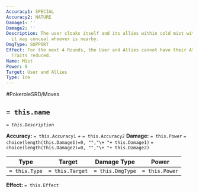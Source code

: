 ```yaml
---
Accuracy1: SPECIAL
Accuracy2: NATURE
Damage1: ''
Damage2: ''
Description: The user cloaks itself and its allies within cold mist with mystic properties,
  it may conceal whoever is nearby.
DmgType: SUPPORT
Effect: For the next 4 Rounds, the User and Allies cannot have their Attributes or
  Traits reduced.
Name: Mist
Power: 0
Target: User and Allies
Type: Ice
---
```


#PokeroleSRD/Moves

## `= this.name` 
*`= this.Description`*

**Accuracy:** `= this.Accuracy1` + `= this.Accuracy2`
**Damage:** `= this.Power` `= choice(length(this.Damage1)=0, "","\+ "+ this.Damage1)` `= choice(length(this.Damage2)=0, "","\+ "+ this.Damage2)`

| Type          | Target          | Damage Type          | Power          |
| ------------- | --------------- | ---------------- | -------------- |
| `= this.Type` | `= this.Target` | `= this.DmgType` | `= this.Power` | 

**Effect:** `= this.Effect`